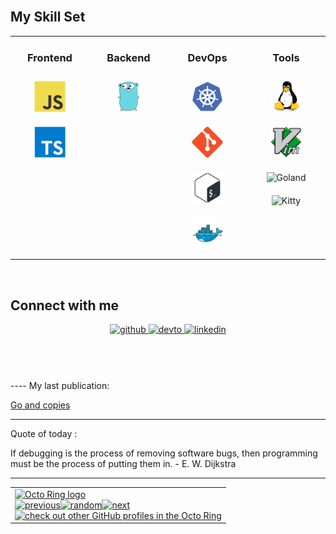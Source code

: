 
  
<br/>  

## My Skill Set  
<table><tr>


<td valign="top" width="25%">
<div align="center">  
  
  ### Frontend  
  
<img style="margin: 10px" src="https://raw.githubusercontent.com/devicons/devicon/master/icons/javascript/javascript-original.svg" alt="JavaScript" height="50" />  
<img style="margin: 10px" src="https://raw.githubusercontent.com/devicons/devicon/master/icons/typescript/typescript-plain.svg" alt="TypeScript" height="50" />  
</div></td>

<td valign="top" width="25%">
<div align="center"> 
  
### Backend  
  
<img style="margin: 10px" src="https://raw.githubusercontent.com/devicons/devicon/master/icons/go/go-original.svg" alt="Go" height="50" /> 
</div>  

 
<td valign="top" width="25%">
<div align="center">  
  
  ### DevOps 
  
<img style="margin: 10px" src="https://raw.githubusercontent.com/devicons/devicon/master/icons/kubernetes/kubernetes-plain.svg" alt="Kubernetes" height="50" />  
<img style="margin: 10px" src="https://raw.githubusercontent.com/devicons/devicon/master/icons/git/git-original.svg" alt="Git" height="50" />  
<img style="margin: 10px" src="https://raw.githubusercontent.com/devicons/devicon/master/icons/bash/bash-original.svg" alt="Bash" height="50" />  
<img style="margin: 10px" src="https://raw.githubusercontent.com/devicons/devicon/master/icons/docker/docker-original.svg" alt="Docker" height="50" />  
</div></td>

<td valign="top" width="25%">
<div align="center">  
  
  ### Tools
  
<img style="margin: 10px" src="https://raw.githubusercontent.com/devicons/devicon/master/icons/linux/linux-original.svg" alt="Linux" height="50" /> 
<img style="margin: 10px" src="https://raw.githubusercontent.com/devicons/devicon/master/icons/vim/vim-original.svg" alt="Vim" height="50" />  
<img style="margin: 10px" src="https://blog.jetbrains.com/wp-content/uploads/2019/01/goland_icon.svg" alt="Goland" height="50" />  
<img style="margin: 10px" src="https://sw.kovidgoyal.net/kitty/_static/kitty.svg" alt="Kitty" height="50" />  

</div></td>
    </tr>
  </table>  

<br/>  

## Connect with me  
<div align="center">
<a href="https://github.com/OmarElKhatibCS" target="_blank">
<img src=https://img.shields.io/badge/github-%2324292e.svg?&style=for-the-badge&logo=github&logoColor=white alt=github style="margin-bottom: 5px;" />
</a>
<a href="https://dev.to/elkhatibomar" target="_blank">
<img src=https://img.shields.io/badge/dev.to-%2308090A.svg?&style=for-the-badge&logo=dev.to&logoColor=white alt=devto style="margin-bottom: 5px;" />
</a>
<a href="https://linkedin.com/in/elkhatibomar" target="_blank">
<img src=https://img.shields.io/badge/linkedin-%231E77B5.svg?&style=for-the-badge&logo=linkedin&logoColor=white alt=linkedin style="margin-bottom: 5px;" />
</a>  
</div>  
<br/>  
<br/>  
<br/>  
<br />
----
My last publication:


[Go and copies](https://dev.to/elkhatibomar/go-and-copies-50dg)


---
Quote of today :
    

  
If debugging is the process of removing software bugs, then programming must be the process of putting them in.  - E. W. Dijkstra
  
---
<table><tbody><tr><td><a href="https://octo-ring.com/"><img src="https://octo-ring.com/static/img/widget/top.png" width="99%" alt="Octo Ring logo" align="top"></a><br><a href="https://octo-ring.com/p/OmarElKhatibCS/prev"><img src="https://octo-ring.com/static/img/widget/prev.png" width="33%" alt="previous" align="top" title="previous profile"></a><a href="https://octo-ring.com/p/OmarElKhatibCS/random"><img src="https://octo-ring.com/static/img/widget/random.png" width="33%" alt="random" align="top" title="random profile"></a><a href="https://octo-ring.com/p/OmarElKhatibCS/next"><img src="https://octo-ring.com/static/img/widget/next.png" width="33%" alt="next" align="top" title="next profile"></a><br><a href="https://octo-ring.com/"><img src="https://octo-ring.com/static/img/widget/bottom.png" width="99%" alt="check out other GitHub profiles in the Octo Ring" align="top"></a></td></tr></tbody></table>
